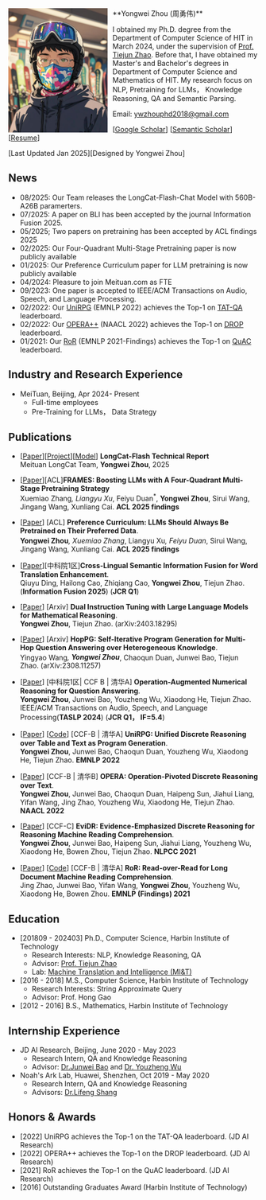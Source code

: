 <img align="left" src="ywzhou.jpg" width=200 height=250 alt="a photo" style="padding-right:10px">
**Yongwei Zhou (周勇伟)**  

I obtained my Ph.D. degree from the Department of Computer Science of HIT in March 2024, under the supervision of [Prof. Tiejun Zhao](http://homepage.hit.edu.cn/zhaotiejun?lang=zh). 
Before that, I have obtained my Master's and Bachelor's degrees in Department of Computer Science and Mathematics of HIT. My research focus on NLP, Pretraining for LLMs， Knowledge Reasoning, QA and Semantic Parsing. 

Email: ywzhouphd2018@gmail.com  

[[Google Scholar](https://scholar.google.com/citations?user=9uGWNycAAAAJ&hl=zh-CN)]  [[Semantic Scholar](https://www.semanticscholar.org/author/Yongwei-Zhou/2145494002)] [[Resume]()]

[Last Updated Jan 2025][Designed by Yongwei Zhou]

## News
- 08/2025: Our Team releases the LongCat-Flash-Chat Model with 560B-A26B paramerters.
- 07/2025: A paper on BLI has been accepted by the journal Information Fusion 2025.
- 05/2025; Two papers on pretraining has been accepted by ACL findings 2025
- 02/2025:  Our Four-Quadrant Multi-Stage Pretraining paper is now publicly available
- 01/2025: Our Preference Curriculum paper for LLM pretraining is now publicly available
- 04/2024: Pleasure to join Meituan.com as FTE
- 09/2023: One paper is accepted to IEEE/ACM Transactions on Audio, Speech, and Language Processing.
- 02/2022: Our [UniRPG](https://arxiv.org/pdf/2210.08249.pdf) (EMNLP 2022) achieves the Top-1 on [TAT-QA](https://nextplusplus.github.io/TAT-QA/) leaderboard.
- 02/2022: Our [OPERA++](https://aclanthology.org/2022.naacl-main.119.pdf) (NAACL 2022) achieves the Top-1 on [DROP](https://leaderboard.allenai.org/drop/submissions/public) leaderboard.
- 01/2021: Our [RoR](https://aclanthology.org/2021.findings-emnlp.160.pdf) (EMNLP 2021-Findings) achieves the Top-1 on [QuAC](https://quac.ai/) leaderboard.


## Industry and Research Experience
- MeiTuan, Beijing, Apr 2024- Present
  - Full-time employees
  - Pre-Training for LLMs， Data Strategy


## Publications
<!-- #### For full publication list, please check [publication page](publications.md). -->
- [[Paper](https://github.com/meituan-longcat/LongCat-Flash-Chat/blob/main/tech_report.pdf)][[Project](https://github.com/meituan-longcat/LongCat-Flash-Chat)][[Model](https://huggingface.co/meituan-longcat/LongCat-Flash-Chat)] **LongCat-Flash Technical Report**  
  Meituan LongCat Team, **Yongwei Zhou**, 2025

- [[Paper](https://arxiv.org/abs/2502.05551)][ACL]**FRAMES: Boosting LLMs with A Four-Quadrant Multi-Stage Pretraining Strategy**  
   Xuemiao Zhang<sup>*</sup>, Liangyu Xu<sup>*</sup>, Feiyu Duan<sup>*</sup>,  **Yongwei Zhou**, Sirui Wang, Jingang Wang, Xunliang Cai. **ACL 2025 findings**

- [[Paper](https://arxiv.org/pdf/2501.13126)] [ACL] **Preference Curriculum: LLMs Should Always Be Pretrained on Their Preferred Data**.  
**Yongwei Zhou**<sup>*</sup>, Xuemiao Zhang<sup>*</sup>, Liangyu Xu<sup>*</sup>, Feiyu Duan<sup>*</sup>,  Sirui Wang, Jingang Wang, Xunliang Cai. **ACL 2025 findings**

- [[Paper](https://www.sciencedirect.com/science/article/pii/S1566253525005652)][中科院1区]**Cross-Lingual Semantic Information Fusion for Word Translation Enhancement**.  
  Qiuyu Ding, Hailong Cao, Zhiqiang Cao, **Yongwei Zhou**, Tiejun Zhao. (**Information Fusion 2025**)  (**JCR Q1**) 

- [[Paper](https://arxiv.org/pdf/2308.11257.pdf)] [Arxiv] **Dual Instruction Tuning with Large Language Models for Mathematical Reasoning**.  
**Yongwei Zhou**, Tiejun Zhao. (arXiv:2403.18295)

- [[Paper](https://arxiv.org/pdf/2308.11257.pdf)] [Arxiv] **HopPG: Self-Iterative Program Generation for Multi-Hop Question Answering over Heterogeneous Knowledge**.  
Yingyao Wang<sup>*</sup>, **Yongwei Zhou**<sup>*</sup>, Chaoqun Duan, Junwei Bao, Tiejun Zhao. (arXiv:2308.11257)

- [[Paper](https://ieeexplore.ieee.org/document/10254290)] [中科院1区| CCF B | 清华A] **Operation-Augmented Numerical Reasoning for Question Answering**.  
**Yongwei Zhou**, Junwei Bao, Youzheng Wu, Xiaodong He, Tiejun Zhao.  
IEEE/ACM Transactions on Audio, Speech, and Language Processing(**TASLP 2024**) (**JCR Q1， IF=5.4**)

- [[Paper](https://arxiv.org/pdf/2210.08249.pdf)] [[Code](https://github.com/JD-AI-Research-NLP/UniRPG)] [CCF-B | 清华A] **UniRPG: Unified Discrete Reasoning over Table and Text as Program Generation**.  
**Yongwei Zhou**, Junwei Bao, Chaoqun Duan, Youzheng Wu, Xiaodong He, Tiejun Zhao. **EMNLP 2022**
  
- [[Paper](https://aclanthology.org/2022.naacl-main.119.pdf)] [CCF-B | 清华B] **OPERA: Operation-Pivoted Discrete Reasoning over Text**.  
**Yongwei Zhou**, Junwei Bao, Chaoqun Duan, Haipeng Sun, Jiahui Liang, Yifan Wang, Jing Zhao, Youzheng Wu, Xiaodong He, Tiejun Zhao. **NAACL 2022**

- [[Paper](https://arxiv.org/abs/2108.07994)] [CCF-C] **EviDR: Evidence-Emphasized Discrete Reasoning for Reasoning Machine Reading Comprehension**.  
**Yongwei Zhou**, Junwei Bao, Haipeng Sun, Jiahui Liang, Youzheng Wu, Xiaodong He, Bowen Zhou, Tiejun Zhao. **NLPCC 2021**

- [[Paper](https://aclanthology.org/2021.findings-emnlp.160.pdf)] [[Code](https://github.com/JD-AI-Research-NLP/RoR)] [CCF-B | 清华A] **RoR: Read-over-Read for Long Document Machine Reading Comprehension**.  
Jing Zhao, Junwei Bao, Yifan Wang, **Yongwei Zhou**, Youzheng Wu, Xiaodong He, Bowen Zhou. **EMNLP (Findings) 2021**


## Education
- [201809 - 202403] Ph.D., Computer Science, Harbin Institute of Technology
  - Research Interests: NLP, Knowledge Reasoning, QA
  - Advisor: [Prof. Tiejun Zhao](http://homepage.hit.edu.cn/zhaotiejun?lang=zh)
  - Lab: [Machine Translation and Intelligence (MI&T)](https://mitlab.hit.edu.cn)
- [2016 - 2018] M.S., Computer Science, Harbin Institute of Technology 
  - Research Interests: String Approximate Query
  - Advisor: Prof. Hong Gao
- [2012 - 2016] B.S., Mathematics, Harbin Institute of Technology 

## Internship Experience
- JD AI Research, Beijing, June 2020 - May 2023 
  - Research Intern, QA and Knowledge Reasoning
  - Advisor: [Dr.Junwei Bao](https://scholar.google.com/citations?user=hcRREnsAAAAJ&hl=zh-CN) and [Dr. Youzheng Wu](https://scholar.google.com/citations?user=fWrjVnQAAAAJ&hl=zh-CN)
- Noah's Ark Lab, Huawei, Shenzhen, Oct 2019 - May 2020
  - Research Intern, QA and Knowledge Reasoning
  - Advisors: [Dr.Lifeng Shang](https://scholar.google.com/citations?user=jMQIjYoAAAAJ&hl=zh-CN&oi=ao)


## Honors & Awards 
- [2022] UniRPG achieves the Top-1 on the TAT-QA leaderboard. (JD AI Research)
- [2022] OPERA++ achieves the Top-1 on the DROP leaderboard. (JD AI Research)
- [2021] RoR achieves the Top-1 on the QuAC leaderboard. (JD AI Research)
- [2016] Outstanding Graduates Award (Harbin Institute of Technology)

<script type='text/javascript' id='clustrmaps' src='//cdn.clustrmaps.com/map_v2.js?cl=ffffff&w=300&t=n&d=k7Aw82F2UiFRVPw886PBL64FwrAsD_S8Rs-oddzxvz0'></script>

